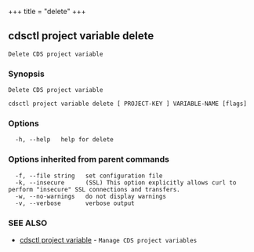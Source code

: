+++
title = "delete"
+++
## cdsctl project variable delete

`Delete CDS project variable`

### Synopsis

`Delete CDS project variable`

```
cdsctl project variable delete [ PROJECT-KEY ] VARIABLE-NAME [flags]
```

### Options

```
  -h, --help   help for delete
```

### Options inherited from parent commands

```
  -f, --file string   set configuration file
  -k, --insecure      (SSL) This option explicitly allows curl to perform "insecure" SSL connections and transfers.
  -w, --no-warnings   do not display warnings
  -v, --verbose       verbose output
```

### SEE ALSO

* [cdsctl project variable](/cli/cdsctl/project/variable/)	 - `Manage CDS project variables`

